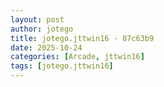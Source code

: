 ```yaml
---
layout: post
author: jotego
title: jotego.jttwin16 - 87c63b9
date: 2025-10-24
categories: [Arcade, jttwin16]
tags: [jotego.jttwin16]
---
```


